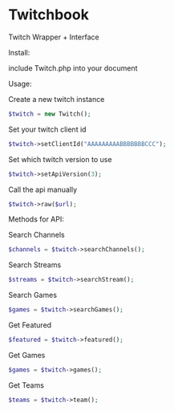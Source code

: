 # Twitchbook
Twitch Wrapper + Interface

Install:

  include Twitch.php into your document


Usage:
  
  Create a new twitch instance
  ```php
  $twitch = new Twitch();
  ```
  
  Set your twitch client id
  ```php
  $twitch->setClientId("AAAAAAAAABBBBBBBCCC");
  ```
	
  Set which twitch version to use
  ```php
  $twitch->setApiVersion(3);
  ```
  
  Call the api manually
  ```php
  $twitch->raw($url);
  ```
  
  
  
  
  Methods for API: 
  
  Search Channels
  ```php
  $channels = $twitch->searchChannels();
  ```
  
  Search Streams
  ```php
  $streams = $twitch->searchStream();
  ```
  
  Search Games 
  ```php
  $games = $twitch->searchGames();
  ```
  
  Get Featured 
  ```php
  $featured = $twitch->featured();
  ```
  
  Get Games 
  ```php
  $games = $twitch->games();
  ```
  
  Get Teams
  ```php
  $teams = $twitch->team();
  ````
  
